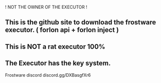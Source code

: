 ! NOT THE OWNER OF THE EXECUTOR !

This is the github site to download the frostware executor. ( forlon api + forlon inject )
-
This is NOT a rat executor 100%
-
The Executor has the key system.
-
Frostware discord discord.gg/DXBasgfXr6

